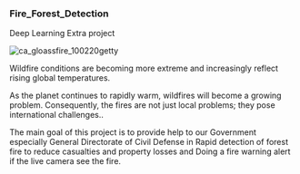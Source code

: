 ### Fire_Forest_Detection
Deep Learning Extra project

![ca_gloassfire_100220getty](https://user-images.githubusercontent.com/90132938/146420069-f357f671-c995-4840-a6f4-da3a6a0f2369.jpeg)

Wildfire conditions are becoming more extreme and increasingly reflect rising global temperatures.

As the planet continues to rapidly warm, wildfires will become a growing problem. Consequently, the fires are not just local problems; they pose international challenges..

The main goal of this project is to provide help to our Government especially General Directorate of Civil Defense in Rapid detection of forest fire to reduce casualties and property losses and Doing a fire warning alert if the live camera see the fire.
